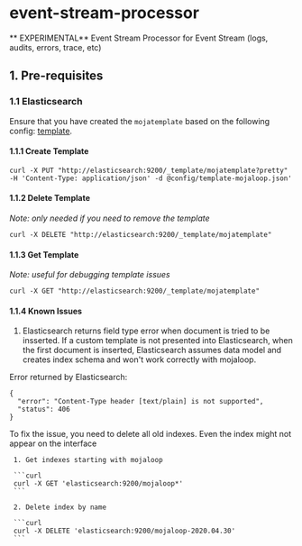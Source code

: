 # event-stream-processor
** EXPERIMENTAL** Event Stream Processor for Event Stream (logs, audits, errors, trace, etc)

## 1. Pre-requisites

### 1.1 Elasticsearch

Ensure that you have created the `mojatemplate` based on the following config: [template](./config/template-mojaloop.json).

#### 1.1.1 Create Template
 ```curl
 curl -X PUT "http://elasticsearch:9200/_template/mojatemplate?pretty" -H 'Content-Type: application/json' -d @config/template-mojaloop.json'
 ```

#### 1.1.2 Delete Template
_Note: only needed if you need to remove the template_
 ```curl
 curl -X DELETE "http://elasticsearch:9200/_template/mojatemplate"
 ```
 
 #### 1.1.3 Get Template
 _Note: useful for debugging template issues_
 ```curl
 curl -X GET "http://elasticsearch:9200/_template/mojatemplate"
 ```
 
 #### 1.1.4 Known Issues

  1. Elasticsearch returns field type error when document is tried to be insserted. If a custom template is not presented into Elasticsearch, when the first document is inserted, Elasticsearch assumes data model and creates index schema and won't work correctly with mojaloop. 
  
  Error returned by Elasticsearch:
  ```
  {
    "error": "Content-Type header [text/plain] is not supported",
    "status": 406
  }
  ```

  To fix the issue, you need to delete all old indexes. Even the index might not appear on the interface
     
     1. Get indexes starting with mojaloop
   
     ```curl
     curl -X GET 'elasticsearch:9200/mojaloop*'
     ```

     2. Delete index by name
   
     ```curl
     curl -X DELETE 'elasticsearch:9200/mojaloop-2020.04.30'
     ```
   